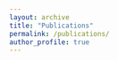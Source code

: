 ```yaml
---
layout: archive
title: "Publications"
permalink: /publications/
author_profile: true
---
```


<!-- 
**Decomposition Makes Better Rain Removal: An Enhanced Attention-Guided Image De-raining Using Deconvolutions Network**

Downpour streaks noticeable all around show assorted qualities with various shapes, headings, densities, even the complex covered marvel, causing extraordinary difficulties for the de-pouring assignment. As of late, profound learning-based picture de-pouring techniques have been broadly examined because of their amazing exhibition. In any case, the majority of the current calculations actually have constraints in eliminating precipitation streaks while saving rich textural subtleties under muddled downpour conditions. To this end, we propose to disintegrate downpour streaks into numerous downpour layers and separately gauge every one of them along the organization stages to adapt to the expanding abstracts. To all the more likely portray downpour layers, a further developed non-neighborhood block is intended to abuse the self-similitude of downpour data by learning the all-encompassing spatial element relationships while lessening the estimation intricacy. Also, a blended consideration instrument is applied to direct the combination of downpour layers by zeroing in on the neighborhood and worldwide covers among these downpour layers. Broad tests on both manufactured blustery/downpour cloudiness/raindrop datasets, certifiable examples, the murkiness, and low-light situations show generous enhancements both on quantitative pointers and special visualizations over the present status-of-the-craftsmanship advances.
| [Article](https://link.springer.com/chapter/10.1007/978-981-19-0108-9_34)


**An Analysis of Depression Detection Model Applying Data Mining Approaches Using Social Network Data**

Depression, also defined as major depressive disorder, is a broad and straightforward psychiatric disorder that affects how we feel, experience, and respond. Fortunately, it is curable. Depression causes symptoms of depression and/or a loss of confidence in previously enjoyed interests. Any year, one out of every 15 people (6.7 percent) suffers from depression. Even though one out of every six people (16.6 %) will experience depression at any stage in their life. Depression can strike at any age, although it is most frequent between late adolescence and the mid-twenties. It is very difficult to locate individuals who suffer from depression. We revealed that social media delivers valuable signs for characterizing the appearance of depression in persons, as determined by a decline in social interaction, improved depressive effect, heavily clustered ego N/w, heightened relational and medicinal issues, and greater expression of religious participation. In this paper we analyze the depressing text; Manipulate data: Extract their features and categorize them using of principal component analysis, sentiment analysis approach, and build a predictor using cross-validate with Machine Learning models (Like Multinomial naïve Bayes, K nearest neighbors, and SVM).In which we have found a 99.7% Success rate with the use of a Multinomial naïve Bayes classifier. We suggest that our experiments and interventions can be useful in developing approaches for predicting the beginning of serious depression, either for healthcare agencies or on behalf of individuals, helping depressed people to be more diligent about their mental health.

| [Article](https://ieeexplore.ieee.org/document/9616811)

**Prediction of credit card defaults through data analysis and machine learning techniques**

Bank of recent year plays a significant role in the development of the nation. The bank offers a few things that are directly dependent on any nation's general economic and financial condition. Banking efficiency leads to the business, growth in the industry, economic growth, and support for the common man with savings, improving financial security. Bank Loan has been one of the fastest-growing financial services banks in recent years. However, with the increasing number of bank loan users, banks face an ever-increasing rate of bank loan decline. This program is offered primarily to a person or company of higher value than another. Under this scheme, a small amount can be provided as a cash transfer or electronic transfer to the debtor when they can be in demand. Few of them have not returned a set amount in time, so sometimes they do not. This situation creates a problem for the bank. Then with the help of historical data, the need to predict bank loan error can be determined. As such, machine learning may offer options for addressing the current issue and handling credit risk. This analysis has the function of forecasting the inability to pay the bank loan. The study found more than 10 million Bank of Taiwan records. Analysis of the logistic regression hits the relation between the class variable and the set of independent variables. The primary analysis produces exploratory views of data correctly. Further, this paper used ML algorithms to get predictions with accuracy to detect the default users based on transactional data.
| [Article](https://www.sciencedirect.com/science/article/pii/S2214785321035148?via%3Dihub) -->

<!-- {% if author.googlescholar %}
  You can also find my articles on <u><a href="{{author.googlescholar}}">my Google Scholar profile</a>.</u>
{% endif %}

{% include base_path %}

{% for post in site.publications reversed %}
  {% include archive-single.html %}
{% endfor %}
 -->
